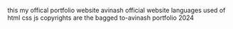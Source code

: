 this my offical portfolio website 
avinash official website
languages used of
html
css
js
copyrights are the bagged to-avinash portfolio 2024
